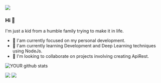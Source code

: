 <img src="[https://i.pinimg.com/originals/a4/b2/cf/a4b2cf52d8ed2e49e10c7eecca6777a3.gif](https://i.pinimg.com/originals/e3/57/7c/e3577c0dbda0e1d853f4c7ac50aa2915.gif)">

### Hi 👋
I'm just a kid from a humble family trying to make it in life.
- 🔭 I'am currently focused on my personal development.
- 🌱 I'am currently learning Development and Deep Learning techniques using NodeJs.
- 🤝 I'm looking to collaborate on projects involving creating ApiRest.


![YOUR github stats](https://github-readme-stats.vercel.app/api?username=Lev361)

[<img src="https://img.shields.io/badge/linkedin-%230077B5.svg?&style=for-the-badge&logo=linkedin&logoColor=white" />](https://www.linkedin.com/in/levi-maycon-298687216/) [<img src = "https://img.shields.io/badge/instagram-%23E4405F.svg?&style=for-the-badge&logo=instagram&logoColor=white">](https://www.instagram.com/inexoravel.oficial/)
